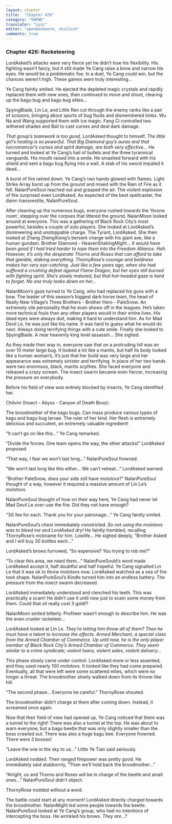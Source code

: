 ```yaml
---
layout: chapter
title:  "Chapter 426"
category: "VWPWE"
translator: "syzc"
editor: "openbookworm, skizlock"
comments: true
---
```


### Chapter 426: Racketeering

LordAsked’s attacks were very fierce yet he didn’t lose his flexibility. His fighting wasn’t fancy, but it still made Ye Cang raise a brow and narrow his eyes. He would be a problematic foe. In a duel, Ye Cang could win, but the chances weren’t high. These games were truly interesting...

Ye Cang faintly smiled. He ejected the depleted magic crystals and rapidly replaced them with new ones, then continued to move and shoot, clearing up the bagu bug and kagu bug elites...

SpyingBlade, Lin Le, and Little Ren cut through the enemy ranks like a pair of scissors, bringing about spurts of bug fluids and dismembered limbs. Wu Na and Wang supported them with ice magic. Fang Ci controlled two withered shades and Bali to cast curses and deal dark damage.

*That group’s teamwork is too good,* LordAsked thought to himself. *The little girl’s healing is so powerful. That Big Diamond guy’s auras and that necromancer’s curses and spirit damage, are both very effective...* He turned and looked at Ye Cang’s hail of bullets and the three tyrannical vanguards. His mouth raised into a smile. He smashed forward with his shield and sent a bagu bug flying into a wall. A stab of his sword impaled it dead...

A burst of fire rained down. Ye Cang’s two hands glowed with flames. Light Strike Array burst up from the ground and mixed with the Rain of Fire as it fell. NalanPureSoul reached out and grasped the air. The violent explosion of fire surprised even LordAsked. As expected of the best spellcaster, the damn transvestite, NalanPureSoul.

After cleaning up the numerous bugs, everyone rushed towards the ‘throne room’, stepping over the corpses that littered the ground. NalanMoon looked around at everyone. This was a gathering of Black Rock City’s most powerful, besides a couple of solo players. She looked at LordAsked’s domineering and unstoppable charge. The Tyrant, LordAsked. She then looked at Zhang ZhengXiong’s berserk charge with his giant axe, like a human gundam. Brother Diamond - HeavenShakingMight… *It would have been good if I had tried harder to rope them into the Freedom Alliance. Hah. However, it’s only the desperate Thorns and Roses that can afford to take that gamble, staking everything. ThornyRose’s courage and boldness makes her very eye-catching. Just like a few years ago, when she had suffered a crushing defeat against Flame Dragon, but her eyes still burned with fighting spirit. She’s slowly matured, but that hot-headed gaze is hard to forget. No one truly looks down on her...*

NalanMoon’s gaze turned to Ye Cang, who had replaced his guns with a bow. The leader of this season’s biggest dark horse team, the head of Really New Village’s Three Brothers - Brother Hero - PaleSnow. An extremely vile personality that he even shows off in the leagues. He’s taken more technical fouls than any other players would in their entire lives. His dead eyes were always dull, making it hard to understand him. As for Mad Devil Le, he was just like his name. It was hard to guess what he would do next. Always doing terrifying things with a cute smile. Finally she looked to SpyingBlade. A near heavenly king level assassin… She sighed.

As they made their way in, everyone saw that on a protruding hill was an over 10 meter large bug. It looked a lot like a mantis, but half its body looked like a human woman’s, it’s just that her build was very large and her appearance was extremely sinister and terrifying. In place of her two hands were two enormous, black, mantis scythes. She faced everyone and released a crazy scream. The insect swarm became even fiercer, increasing the pressure on everybody.

Before his field of view was entirely blocked by insects, Ye Cang identified her.

Chilvini (Insect - Abyss - Canyon of Death Boss): 

The broodmother of the kagu bugs. Can mass produce various types of kagu and bagu bug larvae. The ruler of her kind. Her flesh is extremely delicious and succulent, an extremely valuable ingredient!

“It can’t go on like this...” Ye Cang remarked.

“Divide the forces. One team opens the way, the other attacks!” LordAsked proposed.

“That way, I fear we won’t last long...” NalanPureSoul frowned.

“We won’t last long like this either… We can’t retreat...” LordAsked warned.

“Brother PaleSnow, does your side still have molotovs?” NalanPureSoul thought of a way, however it required a massive amount of Lin Le’s molotovs.

NalanPureSoul thought of how on their way here, Ye Cang had never let Mad Devil Le over-use the fire. Did they not have enough?

“3G fee for each. Thank you for your patronage...” Ye Cang faintly smiled. 

NalanPureSoul’s chest immediately constricted. *So not using the molotovs was to bleed me and LordAsked dry!* He faintly trembled, recalling ThornyRose’s nickname for him. Lowlife… He sighed deeply, “Brother Asked and I will buy 30 bottles each...”

LordAsked’s brows furrowed, “So expensive? You trying to rob me?”

“To clear this area, we need them...” NalanPureSould’s word made LordAsked accept it, half doubtful and half hopeful. Ye Cang signalled Lin Le that it was ok to throw molotovs now. LordAsked watched as a sea of fire took shape. NalanPureSoul’s Kindle turned him into an endless battery. The pressure from the insect swarm decreased.

LordAsked immediately understood and clenched his teeth. This was practically a scam! He didn’t use it until now just to scam some money from them. Could that oil really cost 3 gold!? 

NalanMoon smiled bitterly. Profiteer wasn’t enough to describe him. He was the even crueler racketeer...

LordAsked looked at Lin Le. *They’re letting him throw all of them? Then he must have a talent to increase the effects. Armed Merchant, a special class from the Armed Chamber of Commerce. Up until now, he is the only player member of Black Rock City’s Armed Chamber of Commerce. They seem similar to a crime syndicate; violent loans, violent sales, violent delivery...*

This phase slowly came under control. LordAsked more or less assented, and they used nearly 100 molotovs. It looked like they had come prepared. Eventually, all that were left were some scattered elites, which were no longer a threat. The broodmother slowly walked down from its throne-like hill.

“The second phase… Everyone be careful.” ThornyRose shouted.

The broodmother didn’t charge at them after coming down. Instead, it screamed once again.

Now that their field of view had opened up, Ye Cang noticed that there was a tunnel to the right! There was also a tunnel at the top. He was about to warn everyone, but a bagu beetle that was only slightly smaller than the boss crawled out. There was also a huge kagu bee. Everyone frowned. There were 3 bosses!

“Leave the one in the sky to us...” Little Ye Tian said seriously.

LordAsked nodded. Their ranged firepower was pretty good. He immediately said stubbornly, “Then we’ll hold back the broodmother...” 

“Alright, us and Thorns and Roses will be in charge of the beetle and small ones...” NalanPureSoul didn’t object.

ThornyRose nodded without a word.

The battle could start at any moment! LordAsked directly charged towards the broodmother. NalanMight led some people towards the beetle. NalanPureSoul looked at Ye Cang’s group, who had no intentions of intercepting the boss. He wrinkled his brows. *They are…?*
